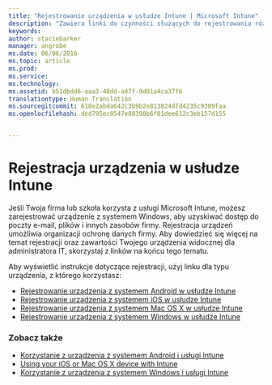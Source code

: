 ```yaml
---
title: "Rejestrowanie urządzenia w usłudze Intune | Microsoft Intune"
description: "Zawiera linki do czynności służących do rejestrowania różnych urządzeń w usłudze Intune"
keywords: 
author: staciebarker
manager: angrobe
ms.date: 06/06/2016
ms.topic: article
ms.prod: 
ms.service: 
ms.technology: 
ms.assetid: b51dbdd6-aaa3-48dd-a47f-9d01a4ca37f6
translationtype: Human Translation
ms.sourcegitcommit: 618e2abda642c3b9b2e813824dfd4235c9309faa
ms.openlocfilehash: ded795ec0547e80398b6f01dee612c3eb157d155


---
```


# Rejestracja urządzenia w usłudze Intune

Jeśli Twoja firma lub szkoła korzysta z usługi Microsoft Intune, możesz zarejestrować urządzenie z systemem Windows, aby uzyskiwać dostęp do poczty e-mail, plików i innych zasobów firmy. Rejestracja urządzeń umożliwia organizacji ochronę danych firmy. Aby dowiedzieć się więcej na temat rejestracji oraz zawartości Twojego urządzenia widocznej dla administratora IT, skorzystaj z linków na końcu tego tematu.

Aby wyświetlić instrukcje dotyczące rejestracji, użyj linku dla typu urządzenia, z którego korzystasz:

- [Rejestrowanie urządzenia z systemem Android w usłudze Intune](enroll-your-device-in-Intune-android.md)</br>
- [Rejestrowanie urządzenia z systemem iOS w usłudze Intune](enroll-your-device-in-intune-ios.md)</br>
- [Rejestrowanie urządzenia z systemem Mac OS X w usłudze Intune](enroll-your-device-in-intune-mac-os-x.md)</br>
- [Rejestrowanie urządzenia z systemem Windows w usłudze Intune](enroll-your-device-in-intune-windows.md)</br>

### Zobacz także
- [Korzystanie z urządzenia z systemem Android i usługi Intune](using-your-android-device-with-intune.md)</br>
- [Using your iOS or Mac OS X device with Intune](using-your-ios-or-mac-os-x-device-with-intune.md)</br>
- [Korzystanie z urządzenia z systemem Windows i usługi Intune](using-your-windows-device-with-intune.md)



<!--HONumber=Jul16_HO4-->


